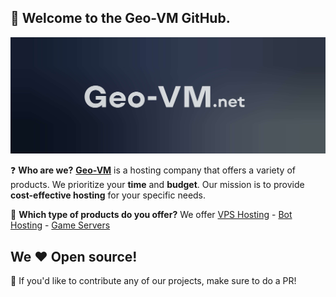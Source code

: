 ## 👋 Welcome to the **Geo-VM GitHub**.
<!-- Banner -->
<img src="https://raw.githubusercontent.com/Geo-VM/.github/main/GeoVM-Banner.jpg"/>
<!-- End -->

<!-- Information -->
❓ **Who are we?** **[Geo-VM](https://geo-vm.net)** is a hosting company that offers a variety of products. We prioritize your **time** and **budget**. Our mission is to provide **cost-effective hosting** for your specific needs.

📄 **Which type of products do you offer?** We offer [VPS Hosting](https://geo-vm.net/products/vps) - [Bot Hosting](https://geo-vm.net/products/bots) - [Game Servers](https://geo-vm.net/products/minecraft)
<!-- End -->

<!-- Open source -->
## We ❤️ Open source!
🫶 If you'd like to contribute any of our projects, make sure to do a PR!
<!-- End -->
